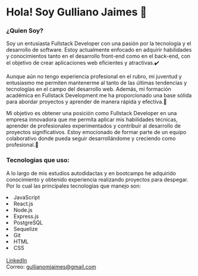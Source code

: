 # Hola! Soy Gulliano Jaimes 👋

<h3>¿Quien Soy?</h3>

Soy un entusiasta Fullstack Developer con una pasión por la tecnología y el desarrollo de software. Estoy actualmente enfocado en adquirir habilidades y conocimientos tanto en el desarrollo front-end como en el back-end, con el objetivo de crear aplicaciones web eficientes y atractivas.✔️

Aunque aún no tengo experiencia profesional en el rubro, mi juventud y entusiasmo me permiten mantenerme al tanto de las últimas tendencias y tecnologías en el campo del desarrollo web. Además, mi formación académica en Fullstack Development me ha proporcionado una base sólida para abordar proyectos y aprender de manera rápida y efectiva.🚀

Mi objetivo es obtener una posición como Fullstack Developer en una empresa innovadora que me permita aplicar mis habilidades técnicas, aprender de profesionales experimentados y contribuir al desarrollo de proyectos significativos. Estoy emocionado de formar parte de un equipo colaborativo donde pueda seguir desarrollándome y creciendo como profesional.📌

<h3>Tecnologias que uso: </h3> 

A lo largo de mis estudios autodidactas y en bootcamps he adquirido conocimiento y obtenido experiencia realizando proyectos para despegar. Por lo cual las principales tecnologías que manejo son: 

<li> JavaScript</li>
<li> React.js</li>
<li> Node.js</li>
<li> Express.js</li>
<li> PostgreSQL</li>
<li> Sequelize</li>
<li> Git</li>
<li> HTML</li>
<li> CSS</li>
<br>
<a href='https://www.linkedin.com/in/gulliano-jaimes/'> LinkedIn </a> <br>
Correo: <a href='gullianomjaimes@gmail.com'>gullianomjaimes@gmail.com </a>

